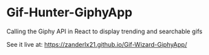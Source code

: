 # Gif-Hunter-GiphyApp
Calling the Giphy API in React to display trending and searchable gifs

See it live at: https://zanderlx21.github.io/Gif-Wizard-GiphyApp/

